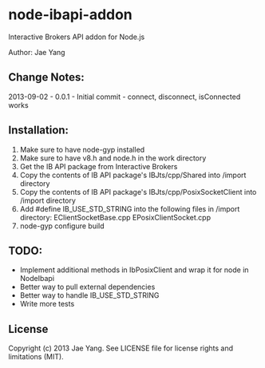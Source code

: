 node-ibapi-addon
================

Interactive Brokers API addon for Node.js

Author: Jae Yang


Change Notes:
-------------

2013-09-02 - 0.0.1 - Initial commit - connect, disconnect, isConnected works

Installation:
-------------

1. Make sure to have node-gyp installed
2. Make sure to have v8.h and node.h in the work directory
3. Get the IB API package from Interactive Brokers
4. Copy the contents of IB API package's 
    IBJts/cpp/Shared into /import directory
5. Copy the contents of IB API package's
    IBJts/cpp/PosixSocketClient into /import directory
6. Add #define IB_USE_STD_STRING into the following files in /import directory:
    EClientSocketBase.cpp
    EPosixClientSocket.cpp
7. node-gyp configure build


TODO:
-----

* Implement additional methods in IbPosixClient and wrap it for node in NodeIbapi
* Better way to pull external dependencies
* Better way to handle IB_USE_STD_STRING
* Write more tests

License
-------
Copyright (c) 2013 Jae Yang. See LICENSE file for license rights and limitations (MIT).
